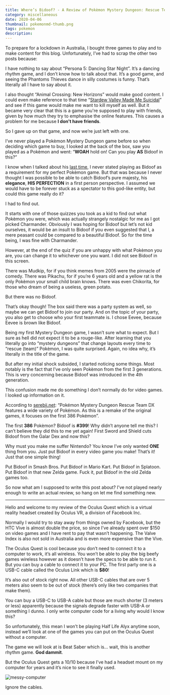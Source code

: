 ```yaml
---
title: Where’s Bidoof? - A Review of Pokèmon Mystery Dungeon: Rescue Team DX
category: miscellaneous
date: 2020-04-06
thumbnail: pokemonmd-thumb.png
tags: pokemon
description:
---
```


To prepare for a lockdown in Australia, I bought three games to play and to make content for this blog. Unfortunately, I’ve had to scrap the other two posts because:

I have nothing to say about “Persona 5: Dancing Star Night”. It’s a dancing rhythm game, and I don’t know how to talk about that. It’s a good game, and seeing the Phantoms Thieves dance in silly costumes is funny. That’s literally all I have to say about it.

I also thought “Animal Crossing: New Horizons” would make good content. I could even make reference to that time “[Stardew Valley Made Me Suicidal](/article/stardew_valley_made_me_suicidal)” and see if this game would make me want to kill myself as well. But it became very clear that this is a game you're supposed to play with friends, given by how much they try to emphasise the online features. This causes a problem for me because **I don't have friends**.

So I gave up on that game, and now we’re just left with one.

I’ve never played a Pokèmon Mystery Dungeon game before so when deciding which game to buy, I looked at the back of the box, saw you played as a Pokèmon and went: “**WOAH** hold on! Can you play **AS** Bidoof in this?”

I know when I talked about his [last time](/article/pokemon_x), I never stated playing as Bidoof as a requirement for my perfect Pokèmon game. But that was because I never thought I was possible to be able to catch Bidoof’s pure majesty, his **elegance**, **HIS PERFECTION** in a first person perspective. I assumed we would have to be forever stuck as a spectator to this god-like entity, but could this game really do it?

I had to find out.

It starts with one of those quizzes you took as a kid to find out what Pokèmon you were, which was actually strangely nostalgic for me as I got picked Charmander. Obviously I was hoping for Bidoof but let’s not kid ourselves, it would be an insult to Bidoof if you even suggested that I, a mere peasant could be compared to a beautiful Bidoof. So for the time being, I was fine with Charmander.

However, at the end of the quiz if you are unhappy with what Pokèmon you are, you can change it to whichever one you want. I did not see Bidoof in this screen.

There was Mudkip, for if you think memes from 2005 were the pinnacle of comedy. There was Pikachu, for if you’re 6 years old and a yellow rat is the only Pokèmon your small child brain knows. There was even Chikorita, for those who dream of being a useless, green potato.

But there was no Bidoof.

That’s okay though! The box said there was a party system as well, so maybe we can get Bidoof to join our party. And on the topic of your party, you also get to choose who your first teammate is. I chose Eevee, because Eevee is brown like Bidoof.

Being my first Mystery Dungeon game, I wasn’t sure what to expect. But I sure as hell did not expect it to be a rouge-like. After learning that you literally go into “mystery dungeons” that change layouts every time to “rescue (team)” Pokèmon, I was quite surprised. Again, no idea why, it’s literally in the title of the game.

But after my initial shock subsided, I started noticing some things. Most notably is the fact that I’ve only seen Pokèmon from the first 3 generations. This is very concerning because Bidoof was introduced in the 4th generation.

This confusion made me do something I don’t normally do for video games. I looked up information on it.

According to [serebii.net](https://serebii.net/dungeonrescueteamdx/pokemon.shtml): “Pokémon Mystery Dungeon Rescue Team DX features a wide variety of Pokémon. As this is a remake of the original games, it focuses on the first 386 Pokémon”.

The first **386** Pokèmon? Bidoof is **#399**! Why didn’t anyone tell me this? I can’t believe they did this to me yet again! First Sword and Shield cuts Bidoof from the Galar Dex and now this?

Why must you make me suffer Nintendo? You know I’ve only wanted **ONE** thing from you. Just put Bidoof in every video game you make! That’s it! Just that one simple thing!

Put Bidoof in Smash Bros. Put Bidoof in Mario Kart. Put Bidoof in Splatoon. Put Bidoof in that new Zelda game. Fuck it, put Bidoof in the old Zelda games too.

So now what am I supposed to write this post about? I’ve not played nearly enough to write an actual review, so hang on let me find something new.

---

Hello and welcome to my review of the Oculus Quest which is a virtual reality headset created by Oculus VR, a division of Facebook Inc.

Normally I would try to stay away from things owned by Facebook, but the HTC Vive is almost double the price, so since I’ve already spent over $150 on video games and I have rent to pay that wasn’t happening. The Valve Index is also not sold in Australia and is even more expensive than the Vive.

The Oculus Quest is cool because you don’t need to connect it to a computer to work, it’s all wireless. You won’t be able to play the big beefy games wireless however as it doesn’t have the specs to be able to run it. But you can buy a cable to connect it to your PC. The first party one is a USB-C cable called the Oculus Link which is **$80**!

It’s also out of stock right now. All other USB-C cables that are over 5 meters also seem to be out of stock (there’s only like two companies that make them).

You can buy a USB-C to USB-A cable but those are much shorter (3 meters or less) apparently because the signals degrade faster with USB-A or something I dunno. I only write computer code for a living why would I know this?

So unfortunately, this mean I won’t be playing Half Life Alyx anytime soon, instead we’ll look at one of the games you can put on the Oculus Quest without a computer.

The game we will look at is Beat Saber which is… wait, this is another rhythm game. **God dammit**.

But the Oculus Quest gets a 10/10 because I’ve had a headset mount on my computer for years and it’s nice to see it finally used.

![messy-computer](https://cdn.halcyonnouveau.xyz/blog/img/vr-hold.png)

Ignore the cables.
